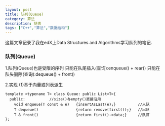 ```yaml
---
layout: post
title: 队列(Queue)
category: 算法
description: 链表
tags: ["C++","算法","数据结构"]
---
```


这篇文章记录了我在edX上Data Structures and Algorithms学习队列的笔记.

### 队列(Queue)
1.队列(Queue)也是受限的序列
只能在队尾插入(查询):enqueue() + rear()
只能在队头删除(查询):dequeue() + front()

2.实现
(1)基于向量或列表派生

```
template <typename T> class Queue: public List<T>{
  public:			//size()与empty()直接沿用
	void enqueue(T const & e)	{insertAsLast(e);}  		//入队
	T dequeue()					{return remove(first());}	//出队
	T & front()					{return first()->data;}		//队首
};

```
